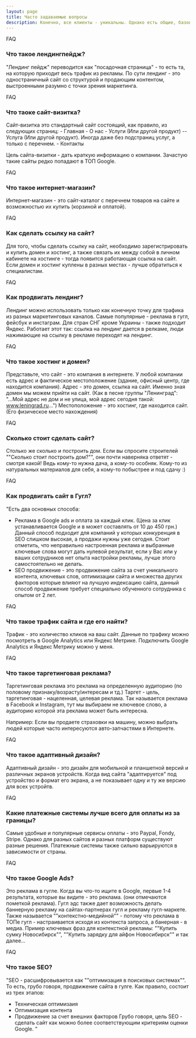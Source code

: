 ```yaml
---
layout: page
title: Часто задаваемые вопросы
description: Конечно, все клиенты - уникальны. Однако есть общие, базовые вопросы, касающиеся веб-разработки, интернет-маркетинга, и дизайна, которые я встречаю чаще других.
---
```


<div class="uk-section uk-section-muted">
  <div class="uk-container">

  <div uk-grid class="uk-child-width-1-2">
    <div>
      <div class="uk-card uk-card-default uk-card-body animated fadeIn uk-border-rounded">
        <div class="uk-card-badge uk-label">FAQ</div>
        <h3 class="uk-card-title">Что такое лендингпейдж?</h3>
        <p>"Лендинг пейдж" переводится как "посадочная страница" - то есть та, на которую приходит весь трафик из рекламы. По сути лендинг - это одностраничный сайт со структурой и продающим контентом, выстроенными разумно с точки зрения маркетинга.</p>
      </div>
    </div>
    <div>
      <div class="uk-card uk-card-default uk-card-body animated fadeIn uk-border-rounded">
        <div class="uk-card-badge uk-label">FAQ</div>
        <h3 class="uk-card-title">Что таоке сайт-визитка?</h3>
        <p>Сайт-визитка это стандартный сайт состоящий, как правило, из следующих страниц:
- Главная
- О нас
- Услуги (Или другой продукт)
-- Услуга (Или другой продукт). Иногда даже без подстраниц услуг, а только с перечнем.
- Контакты

Цель сайта-визитки - дать краткую информацию о компании. Зачастую такие сайты редко попадают в ТОП Google.</p>
      </div>
    </div>
    <div>
      <div class="uk-card uk-card-default uk-card-body animated fadeIn uk-border-rounded">
        <div class="uk-card-badge uk-label">FAQ</div>
        <h3 class="uk-card-title">Что такое интернет-магазин?</h3>
        <p>Интернет-магазин - это сайт-каталог с перечнем товаров на сайте и возможностью их купить (корзиной и оплатой).</p>
      </div>
    </div>
    <div>
      <div class="uk-card uk-card-default uk-card-body animated fadeIn uk-border-rounded">
        <div class="uk-card-badge uk-label">FAQ</div>
        <h3 class="uk-card-title">Как сделать ссылку на сайт?</h3>
        <p>Для того, чтобы сделать ссылку на сайт, необходимо зарегистрировать и купить домен и хостинг, а также связать их между собой в личном кабинете на хостинге - тогда появится работающая ссылка на сайт.
Если домен и хостинг куплены в разных местах - лучше обратиться к специалистам.</p>
      </div>
    </div>
    <div>
      <div class="uk-card uk-card-default uk-card-body animated fadeIn uk-border-rounded">
        <div class="uk-card-badge uk-label">FAQ</div>
        <h3 class="uk-card-title">Как продвигать лендинг?</h3>
        <p>Лендинг можно использовать только как конечную точку для трафика из разных маркетинговых каналов. Самые популярные - реклама в гугл, фейсбук и инстаграм. Для стран СНГ кроме Украины - также подходит Яндекс.
Работает этот так: ссылка на лендинг дается в релкаме, люди нажимающие на ссылку в рекламе переходят на лендинг.</p>
      </div>
    </div>
    <div>
      <div class="uk-card uk-card-default uk-card-body animated fadeIn uk-border-rounded">
        <div class="uk-card-badge uk-label">FAQ</div>
        <h3 class="uk-card-title">Что такое хостинг и домен?</h3>
        <p>Представьте, что сайт - это компания в интернете.
У любой компании есть адрес и фактическое местоположение (здание, офисный центр, где находится компания).
Адрес - это домен, ссылка на сайт. Именно зная домен мы можем прийти на сайт. (Как в песне группы "Ленинград": "...Мой адрес не дом и не улица, мой адрес сегодня такой: www.leningrad.ru...")
Местоположение - это хостинг, где находится сайт. (Его физическое место нахождения)</p>
      </div>
    </div>
    <div>
      <div class="uk-card uk-card-default uk-card-body animated fadeIn uk-border-rounded">
        <div class="uk-card-badge uk-label">FAQ</div>
        <h3 class="uk-card-title">Сколько стоит сделать сайт?</h3>
        <p>Столько же сколько и построить дом.
Если вы спросите строителей ""Сколько стоит построить дом?"", они почти наверняка ответят - смотря какой!
Ведь кому-то нужна дача, а кому-то особняк. Кому-то из натуральных материалов для себя, а кому-то побыстрее и под сдачу :)</p>
      </div>
    </div>
    <div>
      <div class="uk-card uk-card-default uk-card-body animated fadeIn uk-border-rounded">
        <div class="uk-card-badge uk-label">FAQ</div>
        <h3 class="uk-card-title">Как продвигать сайт в Гугл?</h3>
        <p>"Есть два основных способа:
- Реклама в Google ads и оплата за каждый клик. (Цена за клик устанавливается Google и в может составлять от 10 до 450 грн.) Данный способ подходит для компаний у которых конкуренция в SEO слишком высокая, а продажи нужны уже сегодня. Стоит отметить, что неправильно настроенная реклама и выбранные ключевые слова могут дать нулевой результат, если у Вас или у ваших сотрудников нет опыта настройки рекламы, лучше этого самостоятельно не делать.
- SEO продвижение - это продвижение сайта за счет уникального контента, ключевых слов, оптимизации сайта и множества других факторов которые влияют на лучшую индексацию сайта, данный способ продвижение требует специально обученного сотрудника с опытом от 2 лет.</p>
      </div>
    </div>
    <div>
      <div class="uk-card uk-card-default uk-card-body animated fadeIn uk-border-rounded">
        <div class="uk-card-badge uk-label">FAQ</div>
        <h3 class="uk-card-title">Что такое трафик сайта и где его найти?</h3>
        <p>Трафик - это количество кликов на ваш сайт. Данные по трафику можно посмотреть в Google Analytics или Яндекс Метрике. Подключить Google Analytics и Яндекс Метрику можно у меня.</p>
      </div>
    </div>
    <div>
      <div class="uk-card uk-card-default uk-card-body animated fadeIn uk-border-rounded">
        <div class="uk-card-badge uk-label">FAQ</div>
        <h3 class="uk-card-title">Что такое таргетинговая реклама?</h3>
        <p>Таргетинговая реклама это реклама на определенную аудиторию (по половому признаку/возрасту/интересам и тд.) Таргет - цель, таргетинговая - нацеленная, целевая реклама. Так называется реклама в Facebook и Instagram, тут мы выбираем не ключевое слово, а аудиторию которой эта реклама может быть интересна.
Например: Если вы продаете страховки на машину, можно выбрать людей которые часто интересуются авто-запчастями в Интернете.</p>
      </div>
    </div>
    <div>
      <div class="uk-card uk-card-default uk-card-body animated fadeIn uk-border-rounded">
        <div class="uk-card-badge uk-label">FAQ</div>
        <h3 class="uk-card-title">Что такое адаптивный дизайн?</h3>
        <p>Адаптивный дизайн - это дизайн для мобильной и планшетной версий и различных экранов устройств. Когда вид сайта "адаптируется" под устройство и формат его экрана, а не показывает одну и ту же версию для всех устройтв.</p>
      </div>
    </div>
    <div>
      <div class="uk-card uk-card-default uk-card-body animated fadeIn uk-border-rounded">
        <div class="uk-card-badge uk-label">FAQ</div>
        <h3 class="uk-card-title">Какие платежные системы лучше всего для оплаты из за границы?</h3>
        <p>Самые удобные и популярные сервисы оплаты - это Paypal, Fondy, Stripe.
Однако для разных сайтов и разных платформ существуют разные решения. Платежные системы также сильно варьируются в зависимости от страны.</p>
      </div>
    </div>
    <div>
      <div class="uk-card uk-card-default uk-card-body animated fadeIn uk-border-rounded">
        <div class="uk-card-badge uk-label">FAQ</div>
        <h3 class="uk-card-title">Что такое Google Ads?</h3>
        <p>Это реклама в гугле. Когда вы что-то ищите в Google, первые 1-4 результата, которые вы видите - это реклама. (они отмечаются пометкой реклама).
Гугл эдс также дает возможность делать баннерную рекламу на сайтах-партнерах гугл и рекламу гугл-маркете.
Также называется ""контекстно-медийной"" - потому что реклама в ТОПе гугл - настраивается исходя из контекста запроса, а банерная - в медиа.
Пример ключевых фраз для контекстной рекламы:
""Купить сумку Новосибирск"", ""Купить зарядку для айфон Новосибирск"" и так далее...</p>
      </div>
    </div>
    <div>
      <div class="uk-card uk-card-default uk-card-body animated fadeIn uk-border-rounded">
        <div class="uk-card-badge uk-label">FAQ</div>
        <h3 class="uk-card-title">Что такое SEO?</h3>
        <p>"SEO - расшифровывается как ""оптимизация в поисковых системах"". То есть, грубо говоря, продвижение сайта в гулге. Как правило, состоит из трех этапов:
- Техническая оптимизаия
- Оптимизация контента
- Продвижение за счет внешних факторов
Грубо говоря, цель SEO - сделать сайт как можно более соответствующим критериям оценки Google. "</p>
      </div>
    </div>
  </div>
</div>

